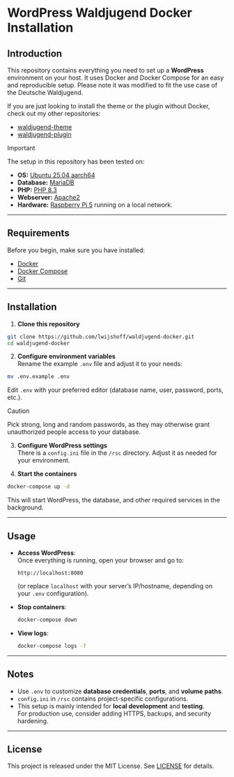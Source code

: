 # WordPress Waldjugend Docker Installation

## Introduction

This repository contains everything you need to set up a **WordPress** environment on your host.
It uses Docker and Docker Compose for an easy and reproducible setup.
Please note it was modified to fit the use case of the Deutsche Waldjugend.

If you are just looking to install the theme or the plugin without Docker, check out my other repositories:  
- [waldjugend-theme](https://github.com/lwijshoff/waldjugend-theme)  
- [waldjugend-plugin](https://github.com/lwijshoff/waldjugend-plugin)  

> [!IMPORTANT]  
> The setup in this repository has been tested on:  
> - **OS:** [Ubuntu 25.04 aarch64](https://ubuntu.com/download/server)  
> - **Database:** [MariaDB](https://mariadb.org/download)  
> - **PHP:** [PHP 8.3](https://www.php.net/downloads.php)  
> - **Webserver:** [Apache2](https://httpd.apache.org/download.cgi)  
> - **Hardware:** [Raspberry Pi 5](https://www.raspberrypi.com/products/raspberry-pi-5/) running on a local network.  

---

## Requirements

Before you begin, make sure you have installed:

- [Docker](https://docs.docker.com/get-docker/)  
- [Docker Compose](https://docs.docker.com/compose/install/)  
- [Git](https://git-scm.com/downloads)  

---

## Installation

1. **Clone this repository**
  ```bash
  git clone https://github.com/lwijshoff/waldjugend-docker.git
  cd waldjugend-docker
  ```

2. **Configure environment variables**  
  Rename the example `.env` file and adjust it to your needs:
  ```bash
  mv .env.example .env
  ```
  Edit `.env` with your preferred editor (database name, user, password, ports, etc.).

  > [!CAUTION]  
  > Pick strong, long and random passwords, as they may otherwise grant unauthorized people access to your database. 

3. **Configure WordPress settings**  
  There is a `config.ini` file in the `/rsc` directory. Adjust it as needed for your environment.

4. **Start the containers**  
  ```bash
  docker-compose up -d
  ```
  This will start WordPress, the database, and other required services in the background.

---

## Usage

- **Access WordPress**:  
  Once everything is running, open your browser and go to:  
  ```
  http://localhost:8080
  ```
  (or replace `localhost` with your server’s IP/hostname, depending on your `.env` configuration).

- **Stop containers**:  
  ```bash
  docker-compose down
  ```

- **View logs**:  
  ```bash
  docker-compose logs -f
  ```

---

## Notes

- Use `.env` to customize **database credentials**, **ports**, and **volume paths**.  
- `config.ini` in `/rsc` contains project-specific configurations.  
- This setup is mainly intended for **local development** and **testing**.  
  For production use, consider adding HTTPS, backups, and security hardening.

---

## License

This project is released under the MIT License. See [LICENSE](./LICENSE) for details.
